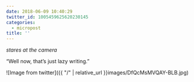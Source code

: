 ```yaml
---
date: 2018-06-09 10:40:29
twitter_id: 1005459625620230145
categories:
  - micropost
title: ''
---
```


*stares at the camera*

“Well now, that’s just lazy writing.”

![Image from twitter]({{ "/" | relative_url  }}images/DfQcMsMVQAY-BLB.jpg)

